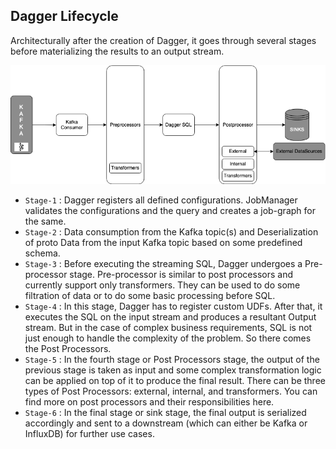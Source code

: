 ## Dagger Lifecycle

Architecturally after the creation of Dagger, it goes through several stages before materializing the results to an output stream.

![Dagger Lifecycle](../assets/dagger-lifecycle.png)

- `Stage-1` : Dagger registers all defined configurations. JobManager validates the configurations and the query and creates a job-graph for the same.
- `Stage-2` : Data consumption from the Kafka topic(s) and Deserialization of proto Data from the input Kafka topic based on some predefined schema.
- `Stage-3` : Before executing the streaming SQL, Dagger undergoes a Pre-processor stage. Pre-processor is similar to post processors and currently support only transformers. They can be used to do some filtration of data or to do some basic processing before SQL.
- `Stage-4` : In this stage, Dagger has to register custom UDFs. After that, it executes the SQL on the input stream and produces a resultant Output stream. But in the case of complex business requirements, SQL is not just enough to handle the complexity of the problem. So there comes the Post Processors.
- `Stage-5` : In the fourth stage or Post Processors stage, the output of the previous stage is taken as input and some complex transformation logic can be applied on top of it to produce the final result. There can be three types of Post Processors: external, internal, and transformers. You can find more on post processors and their responsibilities here.
- `Stage-6` : In the final stage or sink stage, the final output is serialized accordingly and sent to a downstream (which can either be Kafka or InfluxDB) for further use cases.
